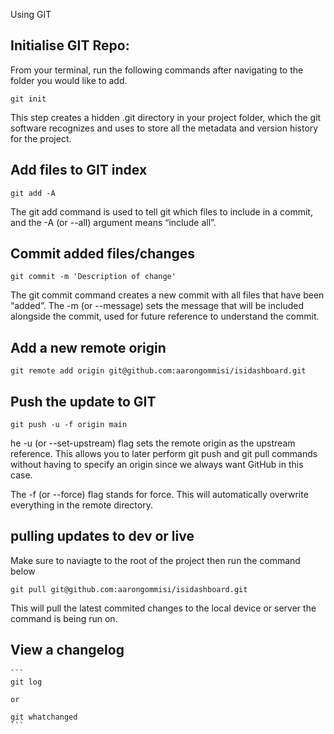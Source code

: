 Using GIT 

## Initialise GIT Repo:

From your terminal, run the following commands after navigating to the folder you would like to add.

```
git init
```

This step creates a hidden .git directory in your project folder, which the git software recognizes and uses to store all the metadata and version history for the project.


## Add files to GIT index

```
git add -A
``` 

The git add command is used to tell git which files to include in a commit, and the -A (or --all) argument means “include all”.


## Commit added files/changes

```
git commit -m 'Description of change'
```

The git commit command creates a new commit with all files that have been “added”. The -m (or --message) sets the message that will be included alongside the commit, used for future reference to understand the commit.

## Add a new remote origin

```
git remote add origin git@github.com:aarongommisi/isidashboard.git
```


## Push the update to GIT

```
git push -u -f origin main
```

he -u (or --set-upstream) flag sets the remote origin as the upstream reference. This allows you to later perform git push and git pull commands without having to specify an origin since we always want GitHub in this case.

The -f (or --force) flag stands for force. This will automatically overwrite everything in the remote directory.


## pulling updates to dev or live

Make sure to naviagte to the root of the project then run the command below
	
```
git pull git@github.com:aarongommisi/isidashboard.git
```

This will pull the latest commited changes to the local device or server the command is being run on. 


## View a changelog


	```
	git log

	or

	git whatchanged
	```